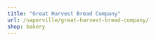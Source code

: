 ```yaml
---
title: "Great Harvest Bread Company"
url: /naperville/great-harvest-bread-company/
shop: bakery
---
```

